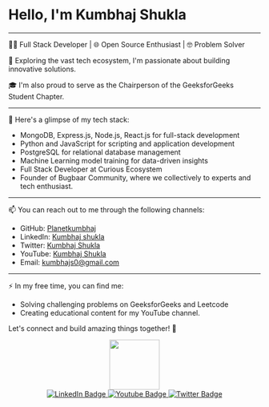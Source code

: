 # Hello, I'm Kumbhaj Shukla
----

👨‍💻 Full Stack Developer | 🌐 Open Source Enthusiast | 🤓 Problem Solver

🌱 Exploring the vast tech ecosystem, I'm passionate about building innovative solutions.

🎓 I'm also proud to serve as the Chairperson of the GeeksforGeeks Student Chapter.

----
🚀 Here's a glimpse of my tech stack:
- MongoDB, Express.js, Node.js, React.js for full-stack development
- Python and JavaScript for scripting and application development
- PostgreSQL for relational database management
- Machine Learning model training for data-driven insights
- Full Stack Developer at Curious Ecosystem
- Founder of Bugbaar Community, where we collectively to experts and tech enthusiast.
----
📫 You can reach out to me through the following channels:
- GitHub: [Planetkumbhaj](https://github.com/thekumbhaj)
- LinkedIn: [Kumbhaj shukla](https://img.shields.io/badge/-kakbar-blue?style=flat&logo=Linkedin&logoColor=white)
- Twitter: [Kumbhaj Shukla](https://twitter.com/the_kumbhaj)
- YouTube: [Kumbhaj Shukla](https://www.youtube.com/kumbhaj)
- Email: kumbhajs0@gmail.com
- ---
⚡ In my free time, you can find me:
- Solving challenging problems on GeeksforGeeks and Leetcode
- Creating educational content for my YouTube channel.

Let's connect and build amazing things together! 🚀

<!---
PlanetKumbhaj/PlanetKumbhaj is a ✨ special ✨ repository because its `README.md` (this file) appears on your GitHub profile.
You can click the Preview link to take a look at your changes.
--->

<div id="header" align="center">
  <img src="https://media.giphy.com/media/M9gbBd9nbDrOTu1Mqx/giphy.gif" width="100"/>
</div>

<div id="badges">
<div align="center">
  <a href="https://www.linkedin.com/in/kumbhaj/">
    <img src="https://img.shields.io/badge/LinkedIn-blue?style=for-the-badge&logo=linkedin&logoColor=white" alt="LinkedIn Badge"/>
  </a>
  <a href="https://www.youtube.com/channel/UCLg2UIBodXfd5Ouwhj7X5bw">
    <img src="https://img.shields.io/badge/YouTube-red?style=for-the-badge&logo=youtube&logoColor=white" alt="Youtube Badge"/>
  </a>
  <a href="https://twitter.com/planetkumbhaj">
    <img src="https://img.shields.io/badge/Twitter-blue?style=for-the-badge&logo=twitter&logoColor=white" alt="Twitter Badge"/>
  </a>
  </div>
</div>
<div align="center">
  <img src="https://komarev.com/ghpvc/?username=your-github-username&style=flat-square&color=blue" alt=""/>
  




